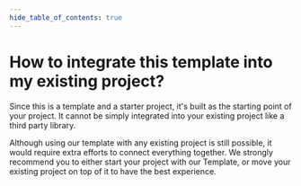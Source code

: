 ```yaml
---
hide_table_of_contents: true
---
```


# How to integrate this template into my existing project?

Since this is a template and a starter project, it's built as the starting point of your project. It cannot be simply integrated into your existing project like a third party library.

Although using our template with any existing project is still possible, it would require extra efforts to connect everything together. We strongly recommend you to either start your project with our Template, or move your existing project on top of it to have the best experience.